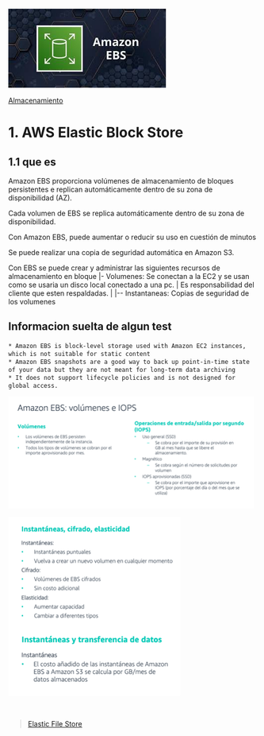 ![Amazon Elastic Block Store](../../00_assets/Almacenamiento/ebs-logo.jpeg)

[Almacenamiento](../../2-Almacenamiento/)

# 1. AWS Elastic Block Store

## 1.1 que es

Amazon EBS proporciona volúmenes de almacenamiento de bloques persistentes e replican automáticamente dentro de su zona de disponibilidad (AZ).

Cada volumen de EBS se replica automáticamente dentro de su zona de disponibilidad.

Con Amazon EBS, puede aumentar o reducir su uso en cuestión de minutos

Se puede realizar una copia de seguridad automática en Amazon S3.

Con EBS se puede crear y administrar las siguientes recursos de almacenamiento en bloque
    |- Volumenes:    Se conectan a la EC2 y se usan como se usaria un disco local conectado a una pc.
    |                Es responsabilidad del cliente que esten respaldadas.
    |
    |-- Instantaneas: Copias de seguridad de los volumenes

## Informacion suelta de algun test

    * Amazon EBS is block-level storage used with Amazon EC2 instances, which is not suitable for static content
    * Amazon EBS snapshots are a good way to back up point-in-time state of your data but they are not meant for long-term data archiving
    * It does not support lifecycle policies and is not designed for global access.


![Imagen](../../00_assets/Almacenamiento/volumenes-iops.png)
<br>

![imagen](../../00_assets/Almacenamiento/instantaneas.png)

<br/>

> [Elastic File Store](./efs.md)

<br/>